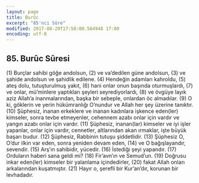```yaml
---
layout: page
title: Burûc
excerpt: "85'nci Sûre"
modified: 2017-08-29T17:50:00.564948 17:00
encoding: utf-8
---
```


## 85. Burûc Sûresi

(1) Burçlar sahibi göğe andolsun,
(2) ve va’dedilen güne andolsun,
(3) ve şahide andolsun ve şahidlik edilene.
(4) Hendeğin adamları kahroldu,
(5) ateş dolu, tutuşturulmuş yakıt,
(6) hani onlar onun başında oturmuşlardı,
(7) ve onlar, mü’minlere yaptıkları şeyleri seyrediyorlardı,
(8) ve övgüye layık aziz Allah’a inanmalarından, başka bir sebeple, onlardan öc almadılar.
(9) O ki, göklerin ve yerin hükümranlığı O’nundur ve Allah her şey üzerine tanıktır.
(10) Şüphesiz, inanan erkeklere ve inanan kadınlara işkence eden(ler) kimseler, sonra tevbe etmeyenler, cehennem azabı onlar için vardır ve yangın azabı onlar için vardır. 
(11) Şüphesiz, inanan(lar) kimseler ve iyi işler yapanlar, onlar için vardır, cennetler, altlarından akan ırmaklar, işte büyük başarı budur.
(12) Şüphesiz, Rabbinin tutuşu şiddetlidir.
(13) Şüphesiz O, O’dur ilkin var eden, sonra yeniden devam eden,
(14) ve O bağışlayandır, sevendir.
(15) Arş’ın sahibidir, yücedir.
(16) İstediği şeyi yapandır.
(17) Orduların haberi sana geldi mi?
(18) Fir’avn’ın ve Semud’un.
(19) Doğrusu inkar eden(ler) kimseler bir yalanlama içindedirler,
(20) fakat Allah onları arkalarından kuşatmıştır.
(21) Hayır o, şerefli bir Kur’an’dır, korunan bir levhadadır.
